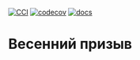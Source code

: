 [![CCI](https://github.com/TimasTT/UCTP/actions/workflows/CCI.yml/badge.svg)](https://github.com/TimasTT/UCTP/blob/master/.github/workflows/CCI.yml) [![codecov](https://codecov.io/gh/TimasTT/UCTP/branch/development/graph/badge.svg)](https://app.codecov.io/gh/TimasTT/UCTP)
[![docs](https://img.shields.io/badge/docs-GithubPages-informational)](https://github.com/TimasTT/UCTP/blob/documentation/.nojekyll)
# Весенний призыв
